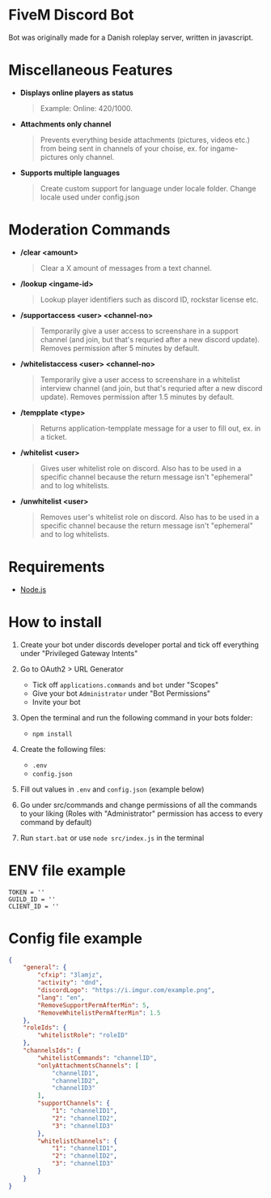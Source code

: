 # FiveM Discord Bot
Bot was originally made for a Danish roleplay server, written in javascript.

# Miscellaneous Features
- <b> Displays online players as status </b>
   > Example: Online: 420/1000.

- <b> Attachments only channel </b>
   > Prevents everything beside attachments (pictures, videos etc.) from being sent in channels of your choise, ex. for ingame-pictures only channel.

- <b> Supports multiple languages </b>
   > Create custom support for language under locale folder. Change locale used under config.json


# Moderation Commands
- <b> /clear \<amount\> </b>
   > Clear a X amount of messages from a text channel.

- <b> /lookup \<ingame-id\> </b>
   > Lookup player identifiers such as discord ID, rockstar license etc.

- <b> /supportaccess \<user\> \<channel-no\> </b>
   > Temporarily give a user access to screenshare in a support channel (and join, but that's requried after a new discord update). Removes permission after 5 minutes by default.

- <b> /whitelistaccess \<user\> \<channel-no\> </b>
   > Temporarily give a user access to screenshare in a whitelist interview channel (and join, but that's requried after a new discord update). Removes permission after 1.5 minutes by default.

- <b> /tempplate \<type\> </b>
   > Returns application-tempplate message for a user to fill out, ex. in a ticket.

- <b> /whitelist \<user\> </b>
   > Gives user whitelist role on discord.
   > Also has to be used in a specific channel because the return message isn't "ephemeral" and to log whitelists.

- <b> /unwhitelist \<user\> </b>
   > Removes user's whitelist role on discord.
   > Also has to be used in a specific channel because the return message isn't "ephemeral" and to log whitelists.

# Requirements
- [Node.js](https://nodejs.org/en/)

# How to install
1. Create your bot under discords developer portal and tick off everything under "Privileged Gateway Intents"

2. Go to OAuth2 > URL Generator
   - Tick off `applications.commands` and `bot` under "Scopes"
   - Give your bot `Administrator` under "Bot Permissions"
   - Invite your bot

3. Open the terminal and run the following command in your bots folder:
   - `npm install`

4. Create the following files:
   - `.env`
   - `config.json`

5. Fill out values in `.env` and `config.json` (example below)

6. Go under src/commands and change permissions of all the commands to your liking (Roles with "Administrator" permission has access to every command by default)

7. Run `start.bat` or use `node src/index.js` in the terminal

# ENV file example
```
TOKEN = ''
GUILD_ID = ''
CLIENT_ID = ''
```

# Config file example
```json
{
    "general": {
        "cfxip": "3lamjz",
        "activity": "dnd",
        "discordLogo": "https://i.imgur.com/example.png",
        "lang": "en",
        "RemoveSupportPermAfterMin": 5,
        "RemoveWhitelistPermAfterMin": 1.5
    },
    "roleIds": {
        "whitelistRole": "roleID"
    },
    "channelsIds": {
        "whitelistCommands": "channelID",
        "onlyAttachmentsChannels": [
            "channelID1",
            "channelID2",
            "channelID3"
        ],
        "supportChannels": {
            "1": "channelID1",
            "2": "channelID2",
            "3": "channelID3"
        },
        "whitelistChannels": {
            "1": "channelID1",
            "2": "channelID2",
            "3": "channelID3"
        }
    }
}
```
